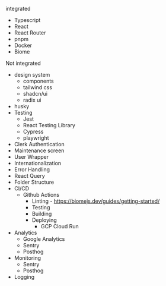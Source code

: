integrated
- Typescript
- React
- React Router
- pnpm
- Docker
- Biome

Not integrated
- design system
    - components
    - tailwind css
    - shadcn/ui
    - radix ui
- husky
- Testing
    - Jest
    - React Testing Library
    - Cypress
    - playwright
- Clerk Authentication
- Maintenance screen
- User Wrapper
- Internationalization
- Error Handling
- React Query
- Folder Structure
- CI/CD
    - Github Actions
      - Linting - https://biomejs.dev/guides/getting-started/
      - Testing
      - Building
      - Deploying
        - GCP Cloud Run
- Analytics
    - Google Analytics
    - Sentry
    - Posthog
- Monitoring
    - Sentry
    - Posthog
- Logging